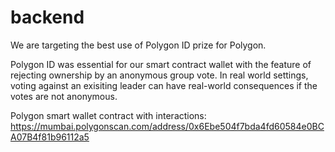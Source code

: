 # backend

We are targeting the best use of Polygon ID prize for Polygon.

Polygon ID was essential for our smart contract wallet with the feature of rejecting ownership by an anonymous group vote. In real world settings, voting against an exisiting leader can have real-world consequences if the votes are not anonymous. 


Polygon smart wallet contract with interactions: https://mumbai.polygonscan.com/address/0x6Ebe504f7bda4fd60584e0BCA07B4f81b96112a5
